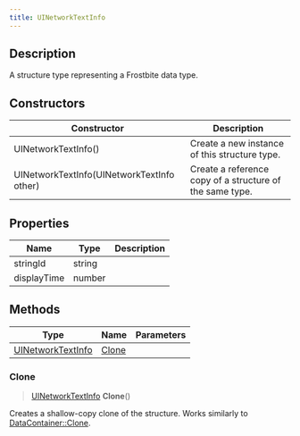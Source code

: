 ```yaml
---
title: UINetworkTextInfo
---
```

## Description

A structure type representing a Frostbite data type.

## Constructors

| Constructor                                | Description                                              |
| ------------------------------------------ | -------------------------------------------------------- |
| UINetworkTextInfo()                        | Create a new instance of this structure type.            |
| UINetworkTextInfo(UINetworkTextInfo other) | Create a reference copy of a structure of the same type. |

## Properties

| Name        | Type   | Description |
| ----------- | ------ | ----------- |
| stringId    | string |             |
| displayTime | number |             |

## Methods

| Type                                   | Name            | Parameters |
| -------------------------------------- | --------------- | ---------- |
| [UINetworkTextInfo](UINetworkTextInfo) | [Clone](#clone) |            |

### Clone

> [UINetworkTextInfo](UINetworkTextInfo) **Clone**()

Creates a shallow-copy clone of the structure. Works similarly to [DataContainer::Clone](/vext/ref/shared/class/datacontainer#clone).
